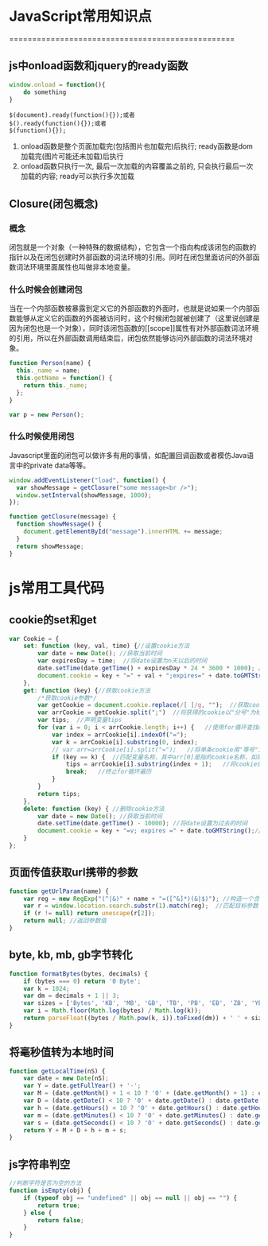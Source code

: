 # JavaScript常用知识点
=================================================
## js中onload函数和jquery的ready函数
```JavaScript
window.onload = function(){
	do something
}
```
```jQuery
$(document).ready(function(){});或者
$().ready(function(){});或者
$(function(){});
```
1. onload函数是整个页面加载完(包括图片也加载完)后执行; ready函数是dom加载完(图片可能还未加载)后执行
2. onload函数只执行一次, 最后一次加载的内容覆盖之前的, 只会执行最后一次加载的内容; ready可以执行多次加载

## Closure(闭包概念)
### 概念
闭包就是一个对象（一种特殊的数据结构），它包含一个指向构成该闭包的函数的指针以及在闭包创建时外部函数的词法环境的引用。同时在闭包里面访问的外部函数词法环境里面属性也叫做非本地变量。
### 什么时候会创建闭包
当在一个内部函数被暴露到定义它的外部函数的外面时，也就是说如果一个内部函数能够从定义它的函数的外面被访问时，这个时候闭包就被创建了（这里说创建是因为闭包也是一个对象），同时该闭包函数的[[scope]]属性有对外部函数词法环境的引用，所以在外部函数调用结束后，闭包依然能够访问外部函数的词法环境对象。
```javascript
function Person(name) {
  this._name = name;
  this.getName = function() {
    return this._name;
  };
}

var p = new Person();
```
### 什么时候使用闭包
Javascript里面的闭包可以做许多有用的事情，如配置回调函数或者模仿Java语言中的private data等等。
```javascript
window.addEventListener("load", function() {
  var showMessage = getClosure("some message<br />");
  window.setInterval(showMessage, 1000);
});

function getClosure(message) {
  function showMessage() {
    document.getElementById("message").innerHTML += message;
  }
  return showMessage;
}
```

# js常用工具代码
## cookie的set和get
```javascript
var Cookie = {
	set: function (key, val, time) {//设置cookie方法
		var date = new Date(); //获取当前时间
		var expiresDay = time;  //将date设置为n天以后的时间
		date.setTime(date.getTime() + expiresDay * 24 * 3600 * 1000); //格式化为cookie识别的时间
		document.cookie = key + "=" + val + ";expires=" + date.toGMTString();  //设置cookie
	},
	get: function (key) {//获取cookie方法
		/*获取cookie参数*/
		var getCookie = document.cookie.replace(/[ ]/g, "");  //获取cookie，并且将获得的cookie格式化，去掉空格字符
		var arrCookie = getCookie.split(";")  //将获得的cookie以"分号"为标识 将cookie保存到arrCookie的数组中
		var tips;  //声明变量tips
		for (var i = 0; i < arrCookie.length; i++) {   //使用for循环查找cookie中的tips变量
			var index = arrCookie[i].indexOf("=");
			var k = arrCookie[i].substring(0, index);
			// var arr=arrCookie[i].split("=");   //将单条cookie用"等号"为标识，将单条cookie保存为arr数组
			if (key == k) {  //匹配变量名称，其中arr[0]是指的cookie名称，如果该条变量为tips则执行判断语句中的赋值操作
				tips = arrCookie[i].substring(index + 1);   //将cookie的值赋给变量tips
				break;   //终止for循环遍历
			}
		}
		return tips;
	},
	delete: function (key) { //删除cookie方法
		var date = new Date(); //获取当前时间
		date.setTime(date.getTime() - 10000); //将date设置为过去的时间
		document.cookie = key + "=v; expires =" + date.toGMTString();//设置cookie
	}
};
```
## 页面传值获取url携带的参数
```javascript
function getUrlParam(name) {
	var reg = new RegExp("(^|&)" + name + "=([^&]*)(&|$)"); //构造一个含有目标参数的正则表达式对象
	var r = window.location.search.substr(1).match(reg);  //匹配目标参数
	if (r != null) return unescape(r[2]);
	return null; //返回参数值
}
```
## byte, kb, mb, gb字节转化
```javascript
function formatBytes(bytes, decimals) {
	if (bytes === 0) return '0 Byte';
	var k = 1024;
	var dm = decimals + 1 || 3;
	var sizes = ['Bytes', 'KB', 'MB', 'GB', 'TB', 'PB', 'EB', 'ZB', 'YB'];
	var i = Math.floor(Math.log(bytes) / Math.log(k));
	return parseFloat((bytes / Math.pow(k, i)).toFixed(dm)) + ' ' + sizes[i];
}
```
## 将毫秒值转为本地时间
```javascript
function getLocalTime(nS) {
	var date = new Date(nS);
	var Y = date.getFullYear() + '-';
	var M = (date.getMonth() + 1 < 10 ? '0' + (date.getMonth() + 1) : date.getMonth() + 1) + '-';
	var D = (date.getDate() < 10 ? '0' + date.getDate() : date.getDate()) + ' ';
	var h = (date.getHours() < 10 ? '0' + date.getHours() : date.getHours()) + ':';
	var m = (date.getMinutes() < 10 ? '0' + date.getMinutes() : date.getMinutes()) + ':';
	var s = (date.getSeconds() < 10 ? '0' + date.getSeconds() : date.getSeconds());
	return Y + M + D + h + m + s;
}
```
## js字符串判空
```javascript
//判断字符是否为空的方法
function isEmpty(obj) {
	if (typeof obj == "undefined" || obj == null || obj == "") {
		return true;
	} else {
		return false;
	}
}
```
